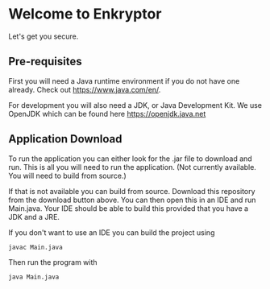 # Welcome to Enkryptor

Let's get you secure.

## Pre-requisites

First you will need a Java runtime environment if you do not have one already. Check out <https://www.java.com/en/>.

For development you will also need a JDK, or Java Development Kit. We use OpenJDK which can be found here <https://openjdk.java.net>

## Application Download

To run the application you can either look for the .jar file to download and run. This is all you will need to run the application. (Not currently available. You will need to build from source.)

If that is not available you can build from source. Download this repository from the download button above. You can then open this in an IDE and run Main.java. Your IDE should be able to build this provided that you have a JDK and a JRE.

If you don't want to use an IDE you can build the project using

```
javac Main.java
```

Then run the program with

```
java Main.java
```